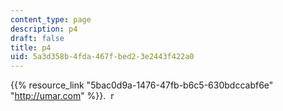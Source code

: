 ```yaml
---
content_type: page
description: p4
draft: false
title: p4
uid: 5a3d358b-4fda-467f-bed2-3e2443f422a0
---
```

{{% resource_link "5bac0d9a-1476-47fb-b6c5-630bdccabf6e" "http://umar.com" %}}.  r